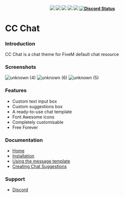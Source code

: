 <h4 align="center">
	<img src="https://img.shields.io/github/release/Concept-Collective/cc-chat.png">
	<img src="https://img.shields.io/github/last-commit/Concept-Collective/cc-chat">
	<img src="https://img.shields.io/github/license/Concept-Collective/cc-chat.png">
	<img src="https://img.shields.io/github/issues/Concept-Collective/cc-chat.png">
	<img src="https://img.shields.io/github/contributors/Concept-Collective/cc-chat.png">
	<a href="https://discord.gg/PSqXgg8v8M" title=""><img alt="Discord Status" src="https://discordapp.com/api/guilds/807309391849062480/widget.png"></a>
</h4>

# CC Chat
### Introduction

CC Chat is a chat theme for FiveM default chat resource

### Screenshots

![unknown (4)](https://user-images.githubusercontent.com/24248108/163717930-36500cde-fa37-449a-b70b-ca25435b5493.png)
![unknown (6)](https://user-images.githubusercontent.com/24248108/163717928-fcd3c93a-622e-4ad2-b426-36ed15124af0.png)
![unknown (5)](https://user-images.githubusercontent.com/24248108/163717929-00984374-ac7f-4248-9631-96c6a715e819.png)


### Features

- Custom text input box
- Custom suggestions box
- A ready-to-use chat template
- Font Awesome icons
- Completely customisable
- Free Forever

### Documentation
- [Home](https://github.com/Concept-Collective/cc-chat/wiki)
- [Installation](https://github.com/Concept-Collective/cc-chat/wiki/Installation)
- [Using the message template](https://github.com/Concept-Collective/cc-chat/wiki/Using-the-message-template)
- [Creating Chat Suggestions](https://github.com/Concept-Collective/cc-chat/wiki/Creating-Chat-Suggestions)

### Support
- [Discord](https://discord.conceptcollective.net)
